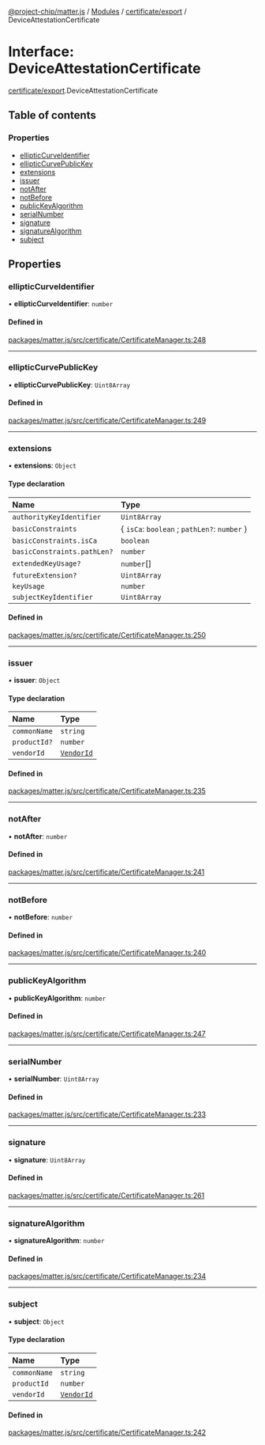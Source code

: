 [@project-chip/matter.js](../README.md) / [Modules](../modules.md) / [certificate/export](../modules/certificate_export.md) / DeviceAttestationCertificate

# Interface: DeviceAttestationCertificate

[certificate/export](../modules/certificate_export.md).DeviceAttestationCertificate

## Table of contents

### Properties

- [ellipticCurveIdentifier](certificate_export.DeviceAttestationCertificate.md#ellipticcurveidentifier)
- [ellipticCurvePublicKey](certificate_export.DeviceAttestationCertificate.md#ellipticcurvepublickey)
- [extensions](certificate_export.DeviceAttestationCertificate.md#extensions)
- [issuer](certificate_export.DeviceAttestationCertificate.md#issuer)
- [notAfter](certificate_export.DeviceAttestationCertificate.md#notafter)
- [notBefore](certificate_export.DeviceAttestationCertificate.md#notbefore)
- [publicKeyAlgorithm](certificate_export.DeviceAttestationCertificate.md#publickeyalgorithm)
- [serialNumber](certificate_export.DeviceAttestationCertificate.md#serialnumber)
- [signature](certificate_export.DeviceAttestationCertificate.md#signature)
- [signatureAlgorithm](certificate_export.DeviceAttestationCertificate.md#signaturealgorithm)
- [subject](certificate_export.DeviceAttestationCertificate.md#subject)

## Properties

### ellipticCurveIdentifier

• **ellipticCurveIdentifier**: `number`

#### Defined in

[packages/matter.js/src/certificate/CertificateManager.ts:248](https://github.com/project-chip/matter.js/blob/dfd1dc35/packages/matter.js/src/certificate/CertificateManager.ts#L248)

___

### ellipticCurvePublicKey

• **ellipticCurvePublicKey**: `Uint8Array`

#### Defined in

[packages/matter.js/src/certificate/CertificateManager.ts:249](https://github.com/project-chip/matter.js/blob/dfd1dc35/packages/matter.js/src/certificate/CertificateManager.ts#L249)

___

### extensions

• **extensions**: `Object`

#### Type declaration

| Name | Type |
| :------ | :------ |
| `authorityKeyIdentifier` | `Uint8Array` |
| `basicConstraints` | \{ `isCa`: `boolean` ; `pathLen?`: `number`  } |
| `basicConstraints.isCa` | `boolean` |
| `basicConstraints.pathLen?` | `number` |
| `extendedKeyUsage?` | `number`[] |
| `futureExtension?` | `Uint8Array` |
| `keyUsage` | `number` |
| `subjectKeyIdentifier` | `Uint8Array` |

#### Defined in

[packages/matter.js/src/certificate/CertificateManager.ts:250](https://github.com/project-chip/matter.js/blob/dfd1dc35/packages/matter.js/src/certificate/CertificateManager.ts#L250)

___

### issuer

• **issuer**: `Object`

#### Type declaration

| Name | Type |
| :------ | :------ |
| `commonName` | `string` |
| `productId?` | `number` |
| `vendorId` | [`VendorId`](../modules/datatype_export.md#vendorid) |

#### Defined in

[packages/matter.js/src/certificate/CertificateManager.ts:235](https://github.com/project-chip/matter.js/blob/dfd1dc35/packages/matter.js/src/certificate/CertificateManager.ts#L235)

___

### notAfter

• **notAfter**: `number`

#### Defined in

[packages/matter.js/src/certificate/CertificateManager.ts:241](https://github.com/project-chip/matter.js/blob/dfd1dc35/packages/matter.js/src/certificate/CertificateManager.ts#L241)

___

### notBefore

• **notBefore**: `number`

#### Defined in

[packages/matter.js/src/certificate/CertificateManager.ts:240](https://github.com/project-chip/matter.js/blob/dfd1dc35/packages/matter.js/src/certificate/CertificateManager.ts#L240)

___

### publicKeyAlgorithm

• **publicKeyAlgorithm**: `number`

#### Defined in

[packages/matter.js/src/certificate/CertificateManager.ts:247](https://github.com/project-chip/matter.js/blob/dfd1dc35/packages/matter.js/src/certificate/CertificateManager.ts#L247)

___

### serialNumber

• **serialNumber**: `Uint8Array`

#### Defined in

[packages/matter.js/src/certificate/CertificateManager.ts:233](https://github.com/project-chip/matter.js/blob/dfd1dc35/packages/matter.js/src/certificate/CertificateManager.ts#L233)

___

### signature

• **signature**: `Uint8Array`

#### Defined in

[packages/matter.js/src/certificate/CertificateManager.ts:261](https://github.com/project-chip/matter.js/blob/dfd1dc35/packages/matter.js/src/certificate/CertificateManager.ts#L261)

___

### signatureAlgorithm

• **signatureAlgorithm**: `number`

#### Defined in

[packages/matter.js/src/certificate/CertificateManager.ts:234](https://github.com/project-chip/matter.js/blob/dfd1dc35/packages/matter.js/src/certificate/CertificateManager.ts#L234)

___

### subject

• **subject**: `Object`

#### Type declaration

| Name | Type |
| :------ | :------ |
| `commonName` | `string` |
| `productId` | `number` |
| `vendorId` | [`VendorId`](../modules/datatype_export.md#vendorid) |

#### Defined in

[packages/matter.js/src/certificate/CertificateManager.ts:242](https://github.com/project-chip/matter.js/blob/dfd1dc35/packages/matter.js/src/certificate/CertificateManager.ts#L242)
